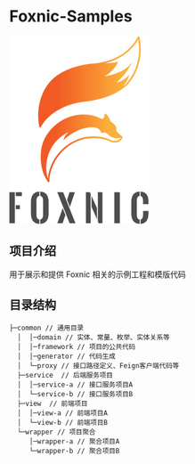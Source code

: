 # Foxnic-Samples

![Foxnic](foxnic-web/web-full/view/view-example/src/main/resources/static/images/foxnic-250.jpg)


## 项目介绍
用于展示和提供 Foxnic 相关的示例工程和模版代码

## 目录结构


```
├─common // 通用目录
  │  │─domain // 实体、常量、枚举、实体关系等
  │  │─framework // 项目的公共代码
  │  │─generator // 代码生成
  │  └─proxy // 接口路径定义、Feign客户端代码等
  ├─service  // 后端服务项目
  │  │─service-a // 接口服务项目A
  │  └─service-b // 接口服务项目B
  ├─view  // 前端项目
  │  │─view-a // 前端项目A
  │  └─view-b // 前端项目B
  └─wrapper // 项目聚合
     │─wrapper-a // 聚合项目A
     └─wrapper-b // 聚合项目B
```


 
